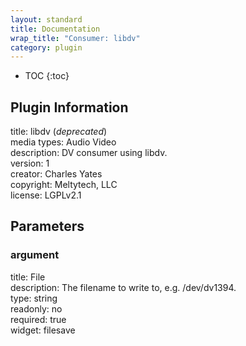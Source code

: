 ```yaml
---
layout: standard
title: Documentation
wrap_title: "Consumer: libdv"
category: plugin
---
```

* TOC
{:toc}

## Plugin Information

title: libdv (*deprecated*)  
media types:
Audio  Video  
description: DV consumer using libdv.  
version: 1  
creator: Charles Yates  
copyright: Meltytech, LLC  
license: LGPLv2.1  

## Parameters

### argument

title: File    
description:
The filename to write to, e.g. /dev/dv1394.  
type: string  
readonly: no  
required: true  
widget: filesave  

